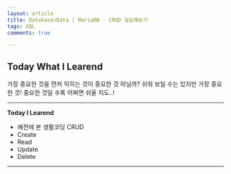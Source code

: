 ```yaml
---
layout: article
title: Database/Data | MariaDB - CRUD 실습해보기
tags: SQL
comments: true

---
```


## **Today What I Learend**  



가장 중요한 것을 먼저 익히는 것이 중요한 것 아닐까?
쉬워 보일 수는 있지만 가장 중요한 것!
중요한 것일 수록 어쩌면 쉬울 지도..! 



---
**Today I Learend**
- 예전에 본 생활코딩 CRUD
- Create
- Read
- Update
- Delete



---


